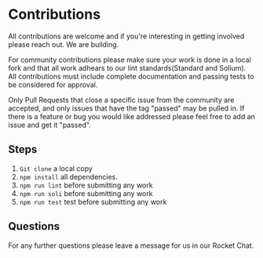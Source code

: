 # Contributions

All contributions are welcome and if you're interesting in getting involved please reach out. We are building.

For community contributions please make sure your work is done in a local fork and that all work adhears to our lint standards(Standard and Solium). All contributions must include complete documentation and passing tests to be considered for approval.

Only Pull Requests that close a specific issue from the community are accepted, and only issues that have the tag "passed" may be pulled in. If there is a feature or bug you would like addressed please feel free to add an issue and get it "passed".


## Steps

1. ``Git clone`` a local copy 
2. ``npm install`` all dependencies.
3. ``npm run lint`` before submitting any work
4. ``npm run soli`` before submitting any work
5. ``npm run test`` test before submitting any work


## Questions

For any further questions please leave a message for us in our Rocket Chat.